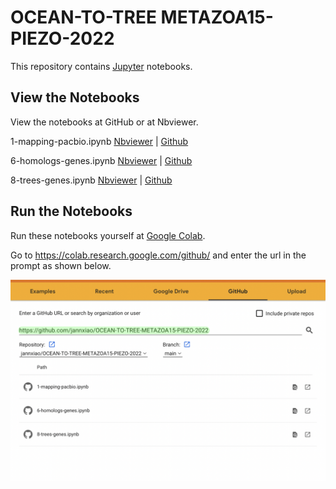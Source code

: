 # OCEAN-TO-TREE METAZOA15-PIEZO-2022

This repository contains [Jupyter](http://jupyter.org/) notebooks.

## View the Notebooks

View the notebooks at GitHub or at Nbviewer.

1-mapping-pacbio.ipynb    [Nbviewer](https://nbviewer.org/github/jannxiao/OCEAN-TO-TREE-METAZOA15-PIEZO-2022/blob/main/1-mapping-pacbio.ipynb) | [Github](https://github.com/jannxiao/OCEAN-TO-TREE-METAZOA15-PIEZO-2022/blob/main/1-mapping-pacbio.ipynb) 

6-homologs-genes.ipynb    [Nbviewer](https://nbviewer.org/github/jannxiao/OCEAN-TO-TREE-METAZOA15-PIEZO-2022/blob/main/6-homologs-genes.ipynb) | [Github](https://github.com/jannxiao/OCEAN-TO-TREE-METAZOA15-PIEZO-2022/blob/main/6-homologs-genes.ipynb) 

8-trees-genes.ipynb    [Nbviewer](https://nbviewer.org/github/jannxiao/OCEAN-TO-TREE-METAZOA15-PIEZO-2022/blob/main/8-trees-genes.ipynb) | [Github](https://github.com/jannxiao/OCEAN-TO-TREE-METAZOA15-PIEZO-2022/blob/main/8-trees-genes.ipynb) 

## Run the Notebooks

Run these notebooks yourself at [Google Colab](https://colab.research.google.com/).

Go to https://colab.research.google.com/github/ and enter the url in the prompt as shown below.

![image](https://github.com/jannxiao/OCEAN-TO-TREE-METAZOA15-PIEZO-2022/blob/main/colab-github-example.jpg)


